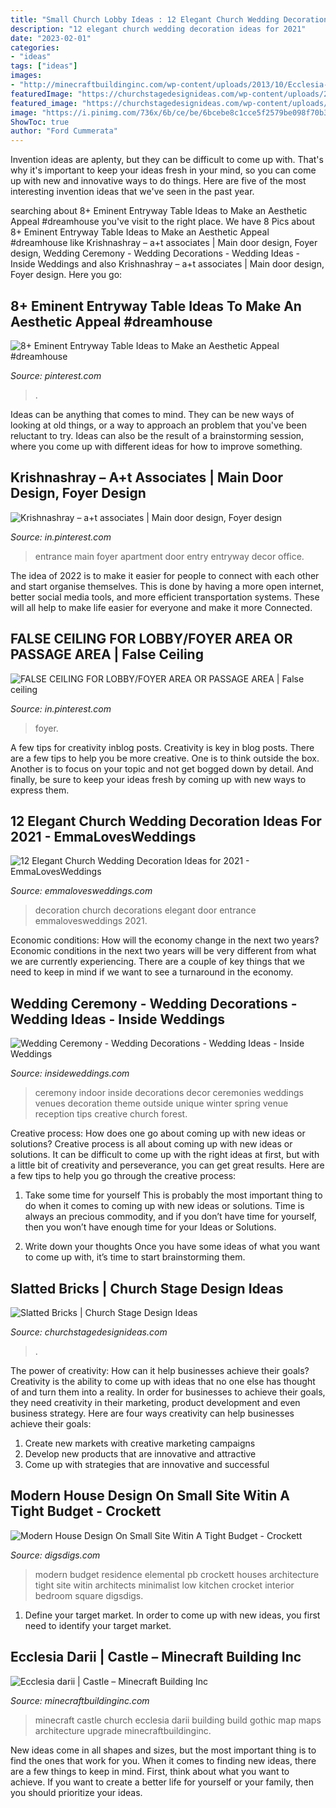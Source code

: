 ```yaml
---
title: "Small Church Lobby Ideas : 12 Elegant Church Wedding Decoration Ideas For 2021"
description: "12 elegant church wedding decoration ideas for 2021"
date: "2023-02-01"
categories:
- "ideas"
tags: ["ideas"]
images:
- "http://minecraftbuildinginc.com/wp-content/uploads/2013/10/Ecclesia-darii-Minecraft-castle-ideas-6.jpg"
featuredImage: "https://churchstagedesignideas.com/wp-content/uploads/2017/04/IMG_20170324_151252-01-1000x563.jpg"
featured_image: "https://churchstagedesignideas.com/wp-content/uploads/2017/04/IMG_20170324_151252-01-1000x563.jpg"
image: "https://i.pinimg.com/736x/6b/ce/be/6bcebe8c1cce5f2579be098f70b3528f.jpg"
ShowToc: true
author: "Ford Cummerata"
---
```



Invention ideas are aplenty, but they can be difficult to come up with. That's why it's important to keep your ideas fresh in your mind, so you can come up with new and innovative ways to do things. Here are five of the most interesting invention ideas that we've seen in the past year.

	

		
searching about 8+ Eminent Entryway Table Ideas to Make an Aesthetic Appeal #dreamhouse you've visit to the right place. We have 8 Pics about 8+ Eminent Entryway Table Ideas to Make an Aesthetic Appeal #dreamhouse like Krishnashray – a+t associates | Main door design, Foyer design, Wedding Ceremony - Wedding Decorations - Wedding Ideas - Inside Weddings and also Krishnashray – a+t associates | Main door design, Foyer design. Here you go:
		
    
## 8+ Eminent Entryway Table Ideas To Make An Aesthetic Appeal #dreamhouse

<img loading=lazy src="https://i.pinimg.com/736x/6b/ce/be/6bcebe8c1cce5f2579be098f70b3528f.jpg" onerror="this.onerror=null;this.src='https://tse2.mm.bing.net/th?id=OIP.hDmndj26r_j1rgewUB1P-gHaLG&amp;pid=15.1';" alt="8+ Eminent Entryway Table Ideas to Make an Aesthetic Appeal #dreamhouse">

_Source: pinterest.com_

>. 

	

Ideas can be anything that comes to mind. They can be new ways of looking at old things, or a way to approach an problem that you've been reluctant to try. Ideas can also be the result of a brainstorming session, where you come up with different ideas for how to improve something.

    
## Krishnashray – A+t Associates | Main Door Design, Foyer Design

<img loading=lazy src="https://i.pinimg.com/736x/8d/2b/14/8d2b142e9c6c7cc6f539dc6aea60c6c5.jpg" onerror="this.onerror=null;this.src='https://tse4.mm.bing.net/th?id=OIP.UZM57iyVqQAP2SvCLqsFLAHaLH&amp;pid=15.1';" alt="Krishnashray – a+t associates | Main door design, Foyer design">

_Source: in.pinterest.com_

>entrance main foyer apartment door entry entryway decor office. 

	

The idea of 2022 is to make it easier for people to connect with each other and start organise themselves. This is done by having a more open internet, better social media tools, and more efficient transportation systems. These will all help to make life easier for everyone and make it more Connected.

    
## FALSE CEILING FOR LOBBY/FOYER AREA OR PASSAGE AREA | False Ceiling

<img loading=lazy src="https://i.pinimg.com/736x/7a/0c/f7/7a0cf793a82402f12af4159281250a8e.jpg" onerror="this.onerror=null;this.src='https://tse4.mm.bing.net/th?id=OIP.8HS5lO2rRonrXNmKhLwSLgHaLB&amp;pid=15.1';" alt="FALSE CEILING FOR LOBBY/FOYER AREA OR PASSAGE AREA | False ceiling">

_Source: in.pinterest.com_

>foyer. 

	

A few tips for creativity inblog posts.
Creativity is key in blog posts. There are a few tips to help you be more creative. One is to think outside the box. Another is to focus on your topic and not get bogged down by detail. And finally, be sure to keep your ideas fresh by coming up with new ways to express them.

    
## 12 Elegant Church Wedding Decoration Ideas For 2021 - EmmaLovesWeddings

<img loading=lazy src="https://emmalovesweddings.com/wp-content/uploads/2020/03/door-decoration-ideas-for-church-weddings.jpg" onerror="this.onerror=null;this.src='https://tse4.mm.bing.net/th?id=OIP.tTU4-xe0sAETcS_MBYXs0AHaLH&amp;pid=15.1';" alt="12 Elegant Church Wedding Decoration Ideas for 2021 - EmmaLovesWeddings">

_Source: emmalovesweddings.com_

>decoration church decorations elegant door entrance emmalovesweddings 2021. 

	

Economic conditions: How will the economy change in the next two years?
Economic conditions in the next two years will be very different from what we are currently experiencing. There are a couple of key things that we need to keep in mind if we want to see a turnaround in the economy.

    
## Wedding Ceremony - Wedding Decorations - Wedding Ideas - Inside Weddings

<img loading=lazy src="https://d1zpvjny0s6omk.cloudfront.net/media/gallery/2014/08/29/DMnHDsq8eJPPHT5Vja5e.jpg" onerror="this.onerror=null;this.src='https://tse4.mm.bing.net/th?id=OIP.oZZ7skYFPsKm8CZsKeczCwHaE8&amp;pid=15.1';" alt="Wedding Ceremony - Wedding Decorations - Wedding Ideas - Inside Weddings">

_Source: insideweddings.com_

>ceremony indoor inside decorations decor ceremonies weddings venues decoration theme outside unique winter spring venue reception tips creative church forest. 

	

Creative process: How does one go about coming up with new ideas or solutions?
Creative process is all about coming up with new ideas or solutions. It can be difficult to come up with the right ideas at first, but with a little bit of creativity and perseverance, you can get great results. Here are a few tips to help you go through the creative process:
1. Take some time for yourself 
This is probably the most important thing to do when it comes to coming up with new ideas or solutions. Time is always an precious commodity, and if you don’t have time for yourself, then you won’t have enough time for your Ideas or Solutions.

2. Write down your thoughts 
Once you have some ideas of what you want to come up with, it’s time to start brainstorming them.

    
## Slatted Bricks | Church Stage Design Ideas

<img loading=lazy src="https://churchstagedesignideas.com/wp-content/uploads/2017/04/IMG_20170324_151252-01-1000x563.jpg" onerror="this.onerror=null;this.src='https://tse4.mm.bing.net/th?id=OIP.m-bDdTRJ-3m7kh1AdqNa5AHaEK&amp;pid=15.1';" alt="Slatted Bricks | Church Stage Design Ideas">

_Source: churchstagedesignideas.com_

>. 

	

The power of creativity: How can it help businesses achieve their goals?
Creativity is the ability to come up with ideas that no one else has thought of and turn them into a reality. In order for businesses to achieve their goals, they need creativity in their marketing, product development and even business strategy. Here are four ways creativity can help businesses achieve their goals: 
1. Create new markets with creative marketing campaigns 
2. Develop new products that are innovative and attractive 
3. Come up with strategies that are innovative and successful 

    
## Modern House Design On Small Site Witin A Tight Budget - Crockett

<img loading=lazy src="http://www.digsdigs.com/photos/modern-house-design-on-small-site-witin-a-tight-budget-5.jpg" onerror="this.onerror=null;this.src='https://tse3.mm.bing.net/th?id=OIP.E3eSnIPOFupRwEsyLr8-DwHaE8&amp;pid=15.1';" alt="Modern House Design On Small Site Witin A Tight Budget - Crockett">

_Source: digsdigs.com_

>modern budget residence elemental pb crockett houses architecture tight site witin architects minimalist low kitchen crocket interior bedroom square digsdigs. 

	

1. Define your target market. In order to come up with new ideas, you first need to identify your target market.

    
## Ecclesia Darii | Castle – Minecraft Building Inc

<img loading=lazy src="http://minecraftbuildinginc.com/wp-content/uploads/2013/10/Ecclesia-darii-Minecraft-castle-ideas-6.jpg" onerror="this.onerror=null;this.src='https://tse3.mm.bing.net/th?id=OIP.yxNsb3f5EQpjuTtvGoTzSgHaEK&amp;pid=15.1';" alt="Ecclesia darii | Castle – Minecraft Building Inc">

_Source: minecraftbuildinginc.com_

>minecraft castle church ecclesia darii building build gothic map maps architecture upgrade minecraftbuildinginc. 

	

New ideas come in all shapes and sizes, but the most important thing is to find the ones that work for you. When it comes to finding new ideas, there are a few things to keep in mind. First, think about what you want to achieve. If you want to create a better life for yourself or your family, then you should prioritize your ideas.

